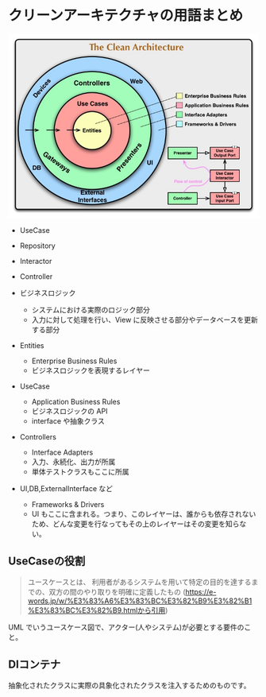 
# クリーンアーキテクチャの用語まとめ

![代表的な図](../../images/20210802_07.54.jpg)

- UseCase
- Repository
- Interactor
- Controller


- ビジネスロジック
  - システムにおける実際のロジック部分
  - 入力に対して処理を行い、View に反映させる部分やデータベースを更新する部分


- Entities
  - Enterprise Business Rules
  - ビジネスロジックを表現するレイヤー

- UseCase
  - Application Business Rules
  - ビジネスロジックの API
  - interface や抽象クラス


- Controllers
  - Interface Adapters
  - 入力、永続化、出力が所属
  - 単体テストクラスもここに所属

- UI,DB,ExternalInterface など
  - Frameworks & Drivers
  - UI もここに含まれる。つまり、このレイヤーは、誰からも依存されないため、どんな変更を行なってもその上のレイヤーはその変更を知らない。


## UseCaseの役割
>ユースケースとは、
>利用者があるシステムを用いて特定の目的を達するまでの、双方の間のやり取りを明確に定義したもの
>(https://e-words.jp/w/%E3%83%A6%E3%83%BC%E3%82%B9%E3%82%B1%E3%83%BC%E3%82%B9.htmlから引用)

UML でいうユースケース図で、アクター(人やシステム)が必要とする要件のこと。



## DIコンテナ
抽象化されたクラスに実際の具象化されたクラスを注入するためのものです。
